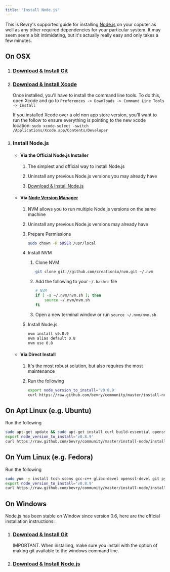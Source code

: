 ```yaml
---
title: "Install Node.js"
---
```


This is Bevry's supported guide for installing [Node.js](http://nodejs.org/) on your coputer as well as any other required dependencies for your particular system. It may seem seem a bit intimidating, but it's actually really easy and only takes a few minutes.


## On OSX

1. ### [Download & Install Git](http://git-scm.com/download)

2. ### [Download & Install Xcode](http://developer.apple.com/xcode/)

	Once installed, you'll have to install the command line tools. To do this, open Xcode and go to `Preferences -> Downloads -> Command Line Tools -> Install`

	If you installed Xcode over a old non app store version, you'll want to run the follow to ensure everything is pointing to the new xcode location: `sudo xcode-select -switch /Applications/Xcode.app/Contents/Developer`

3. ### Install Node.js

	- #### Via the Official Node.js Installer

		1. The simplest and official way to install Node.js

		1. Uninstall any previous Node.js versions you may already have

		1. [Download & Install Node.js](http://nodejs.org/#download)

	-	#### Via [Node Version Manager](https://github.com/creationix/nvm)

		1. NVM allows you to run multiple Node.js versions on the same machine

		1. Uninstall any previous Node.js versions may already have

		1. Prepare Permissions

			``` bash
			sudo chown -R $USER /usr/local
			```

		1. Install NVM

			1. Clone NVM

				``` bash
				git clone git://github.com/creationix/nvm.git ~/.nvm
				```

			2. Add the following to your `~/.bashrc` file

				``` bash
				# NVM
				if [ -s ~/.nvm/nvm.sh ]; then
					source ~/.nvm/nvm.sh
				fi
				```

			3. Open a new terminal window or run `source ~/.nvm/nvm.sh`

		1. Install Node.js

			``` bash
			nvm install v0.8.9
			nvm alias default 0.8
			nvm use 0.8
			```

	- #### Via Direct Install

		1. It's the most robust solution, but also requires the most maintenance

		1. Run the following

			``` bash
			export node_version_to_install='v0.8.9'
			curl https://raw.github.com/bevry/community/master/install-node/install-node.sh | sh
			```


## On Apt Linux (e.g. Ubuntu)

Run the following

``` bash
sudo apt-get update && sudo apt-get install curl build-essential openssl libssl-dev git python
export node_version_to_install='v0.8.9'
curl https://raw.github.com/bevry/community/master/install-node/install-node.sh | sh
```


## On Yum Linux (e.g. Fedora)

Run the following

``` bash
sudo yum -y install tcsh scons gcc-c++ glibc-devel openssl-devel git python
export node_version_to_install='v0.8.9'
curl https://raw.github.com/bevry/community/master/install-node/install-node.sh | sh
```


## On Windows

Node.js has been stable on Window since version 0.6, here are the official installation instructions:

1. ### [Download & Install Git](http://git-scm.com/download)

	IMPORTANT. When installing, make sure you install with the option of making git available to the windows command line.

2. ### [Download & Install Node.js](http://nodejs.org/#download)

